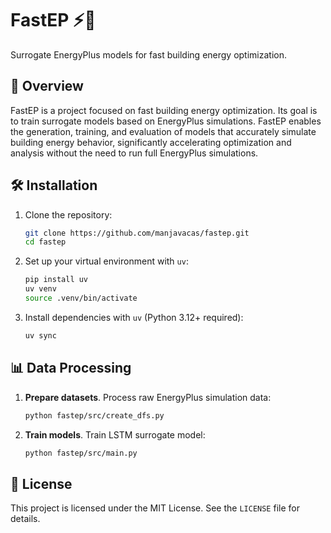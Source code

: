 # FastEP ⚡️🏢

Surrogate EnergyPlus models for fast building energy optimization.

## 🚀 Overview

FastEP is a project focused on fast building energy optimization. Its goal is to train surrogate models based on EnergyPlus simulations. FastEP enables the generation, training, and evaluation of models that accurately simulate building energy behavior, significantly accelerating optimization and analysis without the need to run full EnergyPlus simulations.

## 🛠️ Installation

1. Clone the repository:
   ```bash
   git clone https://github.com/manjavacas/fastep.git
   cd fastep
   ```

2. Set up your virtual environment with `uv`:
   ```bash
   pip install uv
   uv venv
   source .venv/bin/activate
   ```

3. Install dependencies with `uv` (Python 3.12+ required):
   ```bash
   uv sync
   ```

## 📊 Data Processing

1. **Prepare datasets**. Process raw EnergyPlus simulation data:
   ```bash
   python fastep/src/create_dfs.py
   ```

2. **Train models**. Train LSTM surrogate model:
   ```bash
   python fastep/src/main.py
   ```

## 📄 License

This project is licensed under the MIT License. See the `LICENSE` file for details.
